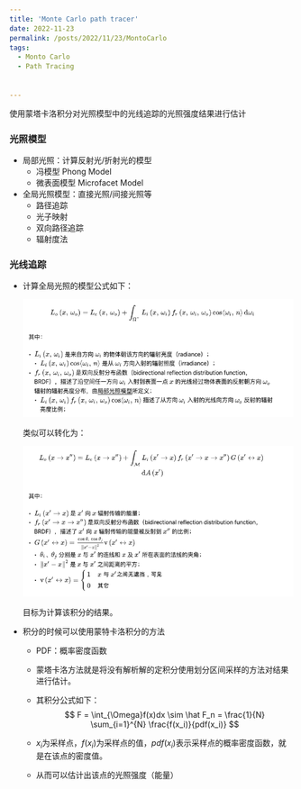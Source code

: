 ```yaml
---
title: 'Monte Carlo path tracer'
date: 2022-11-23
permalink: /posts/2022/11/23/MontoCarlo
tags:
  - Monto Carlo
  - Path Tracing


---
```


使用蒙塔卡洛积分对光照模型中的光线追踪的光照强度结果进行估计



### 光照模型

- 局部光照：计算反射光/折射光的模型
  - 冯模型 Phong Model
  - 微表面模型 Microfacet Model
- 全局光照模型：直接光照/间接光照等
  - 路径追踪
  - 光子映射
  - 双向路径追踪
  - 辐射度法

### 光线追踪

- 计算全局光照的模型公式如下：

  ![](2022-11-23-MotoCarlo_pathtracer.assets/ok1.png)

  类似可以转化为：

  ![](2022-11-23-MotoCarlo_pathtracer.assets/ok2.png)

  目标为计算该积分的结果。

- 积分的时候可以使用蒙特卡洛积分的方法

  - PDF：概率密度函数

  - 蒙塔卡洛方法就是将没有解析解的定积分使用划分区间采样的方法对结果进行估计。

  - 其积分公式如下：
    $$
    F = \int_{\Omega}f(x)dx \sim \hat F_n = \frac{1}{N} \sum_{i=1}^{N} \frac{f(x_i)}{pdf(x_i)} 
    $$

  - $x_i$为采样点，$f(x_i)$为采样点的值，$pdf(x_i)$表示采样点的概率密度函数，就是在该点的密度值。

  - 从而可以估计出该点的光照强度（能量）
